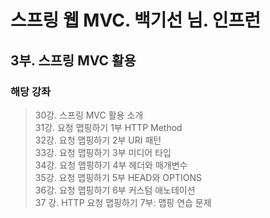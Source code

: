 # 스프링 웹 MVC. 백기선 님. 인프런

## 3부. 스프링 MVC 활용
### 해당 강좌
> 30강. 스프링 MVC 활용 소개<br>
> 31강. 요청 맵핑하기 1부 HTTP Method<br>
> 32강. 요청 맵핑하기 2부 URI 패턴<br>
> 33강. 요청 맵핑하기 3부 미디어 타입<br>
> 34강. 요청 맵핑하기 4부 헤더와 매개변수<br>
> 35강. 요청 맵핑하기 5부 HEAD와 OPTIONS<br>
> 36강. 요청 맵핑하기 6부 커스텀 애노테이션<br>
> 37 강. HTTP 요청 맵핑하기 7부: 맵핑 연습 문제<br>




